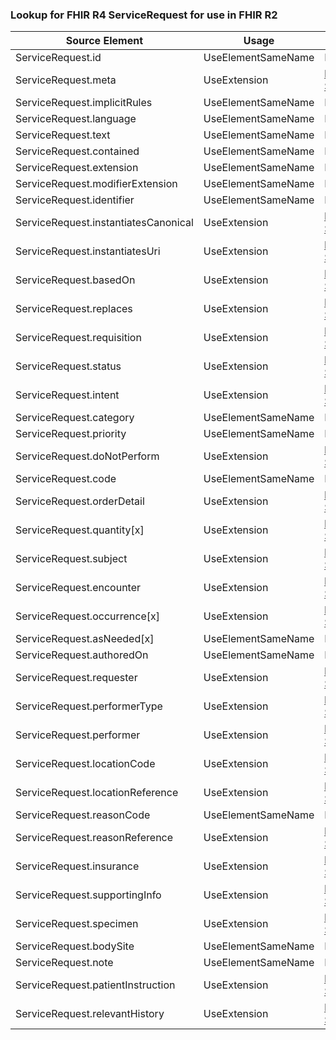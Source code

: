 ### Lookup for FHIR R4 ServiceRequest for use in FHIR R2

| Source Element | Usage | Target |
| -------------- | ----- | ------ |
| ServiceRequest.id | UseElementSameName | DiagnosticOrder.id |
| ServiceRequest.meta | UseExtension | http://hl7.org/fhir/4.0/StructureDefinition/extension-ServiceRequest.meta |
| ServiceRequest.implicitRules | UseElementSameName | DiagnosticOrder.implicitRules |
| ServiceRequest.language | UseElementSameName | DiagnosticOrder.language |
| ServiceRequest.text | UseElementSameName | DiagnosticOrder.text |
| ServiceRequest.contained | UseElementSameName | DiagnosticOrder.contained |
| ServiceRequest.extension | UseElementSameName | DiagnosticOrder.extension |
| ServiceRequest.modifierExtension | UseElementSameName | DiagnosticOrder.modifierExtension |
| ServiceRequest.identifier | UseElementSameName | DiagnosticOrder.identifier |
| ServiceRequest.instantiatesCanonical | UseExtension | http://hl7.org/fhir/4.0/StructureDefinition/extension-ServiceRequest.instantiatesCanonical |
| ServiceRequest.instantiatesUri | UseExtension | http://hl7.org/fhir/4.0/StructureDefinition/extension-ServiceRequest.instantiatesUri |
| ServiceRequest.basedOn | UseExtension | http://hl7.org/fhir/4.0/StructureDefinition/extension-ServiceRequest.basedOn |
| ServiceRequest.replaces | UseExtension | http://hl7.org/fhir/4.0/StructureDefinition/extension-ServiceRequest.replaces |
| ServiceRequest.requisition | UseExtension | http://hl7.org/fhir/4.0/StructureDefinition/extension-ServiceRequest.requisition |
| ServiceRequest.status | UseExtension | http://hl7.org/fhir/4.0/StructureDefinition/extension-ServiceRequest.status |
| ServiceRequest.intent | UseExtension | http://hl7.org/fhir/4.0/StructureDefinition/extension-ServiceRequest.intent |
| ServiceRequest.category | UseElementSameName | ReferralRequest.type |
| ServiceRequest.priority | UseElementSameName | DiagnosticOrder.priority |
| ServiceRequest.doNotPerform | UseExtension | http://hl7.org/fhir/4.0/StructureDefinition/extension-ServiceRequest.doNotPerform |
| ServiceRequest.code | UseElementSameName | DiagnosticOrder.item.code |
| ServiceRequest.orderDetail | UseExtension | http://hl7.org/fhir/4.0/StructureDefinition/extension-ServiceRequest.orderDetail |
| ServiceRequest.quantity[x] | UseExtension | http://hl7.org/fhir/4.0/StructureDefinition/extension-ServiceRequest.quantity |
| ServiceRequest.subject | UseExtension | http://hl7.org/fhir/4.0/StructureDefinition/extension-ServiceRequest.subject |
| ServiceRequest.encounter | UseExtension | http://hl7.org/fhir/4.0/StructureDefinition/extension-ServiceRequest.encounter |
| ServiceRequest.occurrence[x] | UseExtension | http://hl7.org/fhir/4.0/StructureDefinition/extension-ServiceRequest.occurrence |
| ServiceRequest.asNeeded[x] | UseElementSameName | ProcedureRequest.asNeeded[x] |
| ServiceRequest.authoredOn | UseElementSameName | ProcedureRequest.orderedOn |
| ServiceRequest.requester | UseExtension | http://hl7.org/fhir/4.0/StructureDefinition/extension-ServiceRequest.requester |
| ServiceRequest.performerType | UseExtension | http://hl7.org/fhir/4.0/StructureDefinition/extension-ServiceRequest.performerType |
| ServiceRequest.performer | UseExtension | http://hl7.org/fhir/4.0/StructureDefinition/extension-ServiceRequest.performer |
| ServiceRequest.locationCode | UseExtension | http://hl7.org/fhir/4.0/StructureDefinition/extension-ServiceRequest.locationCode |
| ServiceRequest.locationReference | UseExtension | http://hl7.org/fhir/4.0/StructureDefinition/extension-ServiceRequest.locationReference |
| ServiceRequest.reasonCode | UseElementSameName | DiagnosticOrder.reason |
| ServiceRequest.reasonReference | UseExtension | http://hl7.org/fhir/4.0/StructureDefinition/extension-ServiceRequest.reasonReference |
| ServiceRequest.insurance | UseExtension | http://hl7.org/fhir/4.0/StructureDefinition/extension-ServiceRequest.insurance |
| ServiceRequest.supportingInfo | UseExtension | http://hl7.org/fhir/4.0/StructureDefinition/extension-ServiceRequest.supportingInfo |
| ServiceRequest.specimen | UseExtension | http://hl7.org/fhir/4.0/StructureDefinition/extension-ServiceRequest.specimen |
| ServiceRequest.bodySite | UseElementSameName | ProcedureRequest.bodySite |
| ServiceRequest.note | UseElementSameName | DiagnosticOrder.note |
| ServiceRequest.patientInstruction | UseExtension | http://hl7.org/fhir/4.0/StructureDefinition/extension-ServiceRequest.patientInstruction |
| ServiceRequest.relevantHistory | UseExtension | http://hl7.org/fhir/4.0/StructureDefinition/extension-ServiceRequest.relevantHistory |
